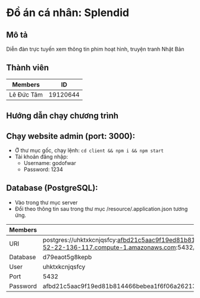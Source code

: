 # Đồ án cá nhân: Splendid

## Mô tả
Diễn đàn trực tuyến xem thông tin phim hoạt hình, truyện tranh Nhật Bản


## Thành viên

| Members          | ID       |
| ---------------- | -------- |
| Lê Đức Tâm       | 19120644 |


## Hướng dẫn chạy chương trình

## Chạy website admin (port: 3000):

-   Ở thư mục gốc, chạy lệnh:
    `cd client && npm i && npm start`
-   Tài khoản đăng nhập:
    -   Username: godofwar
    -   Password: 1234

## Database (PostgreSQL):
-   Vào trong thư mục server
-   Đổi theo thông tin sau trong thư mục /resource/.application.json tương ứng.

| Members  | ID                                                                                                                                                       |
| -------- | -------------------------------------------------------------------------------------------------------------------------------------------------------- |
| URI      | postgres://uhktxkcnjqsfcy:afbd21c5aac9f19ed81b814466bebea1f6f06a26213a85397156d231439e4a18@ec2-52-22-136-117.compute-1.amazonaws.com:5432/d79eaot5g8kepb |
| Database | d79eaot5g8kepb                                                                                                                                           | 
| User     | uhktxkcnjqsfcy                                                                                                                                           |
| Port     | 5432                                                                                                                                                     | 
| Password | afbd21c5aac9f19ed81b814466bebea1f6f06a26213a85397156d231439e4a18


